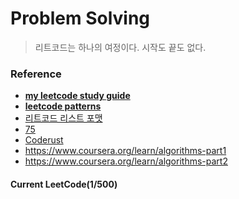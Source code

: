 # Problem Solving
> 
> 리트코드는 하나의 여정이다. 시작도 끝도 없다.
> 

### Reference
- **[my leetcode study guide](https://www.reddit.com/r/cscareerquestions/comments/eb1e2b/my_leetcode_study_guide/)**  
- **[leetcode patterns](https://seanprashad.com/leetcode-patterns/)**  
- [리트코드 리스트 포맷](https://leetcode.com/list/xoqag3yj/)
- [75](https://www.teamblind.com/article/New-Year-Gift---Curated-List-of-Top-75-LeetCode-Questions-to-Save-Your-Time-OaM1orEU)
- [Coderust](https://www.educative.io/courses/coderust-hacking-the-coding-interview)
- https://www.coursera.org/learn/algorithms-part1
- https://www.coursera.org/learn/algorithms-part2

#### **Current LeetCode(1/500)** 
